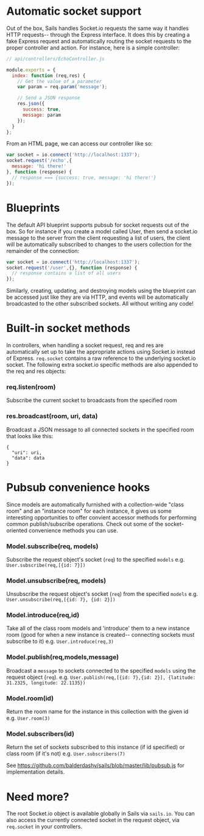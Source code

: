 # Automatic socket support
Out of the box, Sails handles Socket.io requests the same way it handles HTTP requests-- through the Express interface.  It does this by creating a fake Express request and automatically routing the socket requests to the proper controller and action.  For instance, here is a simple controller:

```javascript
// api/controllers/EchoController.js

module.exports = {
  index: function (req,res) {
    // Get the value of a parameter
    var param = req.param('message');

    // Send a JSON response
    res.json({
      success: true,
      message: param
    });
  }
};
```

From an HTML page, we can access our controller like so:

```javascript
var socket = io.connect('http://localhost:1337');
socket.request('/echo',{
  message: 'hi there!'
}, function (response) {
  // response === {success: true, message: 'hi there!'}
});
```


# Blueprints
The default API blueprint supports pubsub for socket requests out of the box.  So for instance if you create a model called User, then send a socket.io message to the server from the client requesting a list of users, the client will be automatically subscribed to changes to the users collection for the remainder of the connection:

```javascript
var socket = io.connect('http://localhost:1337');
socket.request('/user',{}, function (response) {
  // response contains a list of all users
});
```

Similarly, creating, updating, and destroying models using the blueprint can be accessed just like they are via HTTP, and events will be automatically broadcasted to the other subscribed sockets.  All without writing any code!  

# Built-in socket methods
In controllers, when handling a socket request, req and res are automatically set up to take the appropriate actions using Socket.io instead of Express.  `req.socket` contains a raw reference to the underlying socket.io socket.  The following extra socket.io specific methods are also appended to the req and res objects:


### req.listen(room)
Subscribe the current socket to broadcasts from the specified room

### res.broadcast(room, uri, data)
Broadcast a JSON message to all connected sockets in the specified room that looks like this:

```
{
  "uri": uri,
  "data": data
}
```

# Pubsub convenience hooks
Since models are automatically furnished with a collection-wide "class room" and an "instance room" for each instance, it gives us some interesting opportunities to offer convient accessor methods for performing common publish/subscribe operations.  Check out some of the socket-oriented convenience methods you can use.


### Model.subscribe(req, models)
Subscribe the request object's socket (`req`) to the specified `models`
e.g. `User.subscribe(req,[{id: 7}])`

### Model.unsubscribe(req, models)
Unsubscribe the request object's socket (`req`) from the specified `models`
e.g. `User.unsubscribe(req,[{id: 7}, {id: 2}])`

### Model.introduce(req,id)
Take all of the class room models and 'introduce' them to a new instance room
(good for when a new instance is created-- connecting sockets must subscribe to it)
e.g. `User.introduce(req,3)`

### Model.publish(req,models,message)
Broadcast a `message` to sockets connected to the specified `models` using the request object (`req`).
e.g. `User.publish(req,[{id: 7},{id: 2}], {latitude: 31.2325, longitude: 22.1135})`

### Model.room(id)
Return the room name for the instance in this collection with the given id
e.g. `User.room(3)`

### Model.subscribers(id)
Return the set of sockets subscribed to this instance (if id specified) or class room (if it's not)
e.g. `User.subscribers(7)`

See https://github.com/balderdashy/sails/blob/master/lib/pubsub.js for implementation details.


# Need more?
The root Socket.io object is available globally in Sails via `sails.io`.  You can also access the currently connected socket in the request object, via `req.socket` in your controllers.